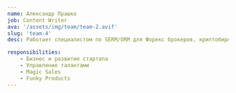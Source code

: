 ```yaml
---
name: Александр Прашко
job: Content Writer
ava: '/assets/img/team/team-2.avif'
slug: 'team-4'
desc: Работает специалистом по SERM/ORM для Форекс брокеров, криптобирж, необанков с 2019 г. Занимает должность Digital brand manager в компании Xs.com.

responsibilities:
    - Бизнес и развитие стартапа
    - Управление талантами
    - Magic Sales
    - Funky Products
---
```

